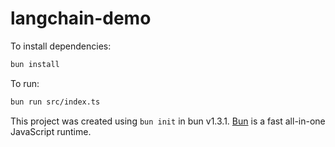 # langchain-demo

To install dependencies:

```bash
bun install
```

To run:

```bash
bun run src/index.ts
```

This project was created using `bun init` in bun v1.3.1. [Bun](https://bun.com) is a fast all-in-one JavaScript runtime.
